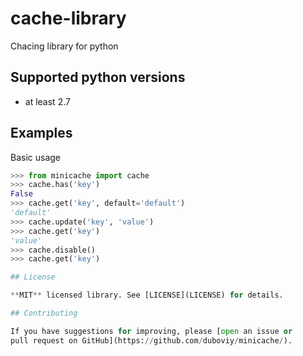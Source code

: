 # cache-library
Chacing library for python

## Supported python versions

* at least 2.7

## Examples

Basic usage
```python
>>> from minicache import cache
>>> cache.has('key')
False
>>> cache.get('key', default='default')
'default'
>>> cache.update('key', 'value')
>>> cache.get('key')
'value'
>>> cache.disable()
>>> cache.get('key')

## License

**MIT** licensed library. See [LICENSE](LICENSE) for details.

## Contributing

If you have suggestions for improving, please [open an issue or
pull request on GitHub](https://github.com/duboviy/minicache/).
